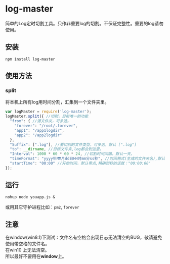 # log-master
简单的Log定时切割工具。只作非重要log的切割。不保证完整性。重要的log请勿使用。
## 安装
`npm install log-master`
## 使用方法
### split

将本机上所有log用时间分割，汇集到一个文件夹里。
```javascript
var logMaster = require('log-master');
logMaster.split({ //切割，目前唯一的功能
  "from": { //源文件夹，可多选。
    "forever": "/root/.forever",
    "app1": "/app1logdir",
    "app2": "/app2logdir"
  },
  "Suffix": [".log"], //要切割的文件类型，可多选。默认 [".log"]
  "to": __dirname, //目标文件夹,log都会到这里。
  "Interval": 1000 * 60 * 60 * 24, //切割时间间隔，默认一天。
  "timeFormat": "yyyy年MM月dd日HH时mm分ss秒", //时间格式(生成的文件夹名),默认为yyyy年MM月dd日HH时mm分ss秒
  "startTime": "00:00" //开始时间，默认零点,精确到秒的话就："00:00:00"
});
```
## 运行
`nohup node youapp.js &`

或用其它守护进程比如：`pm2`, `forever`
## 注意
在window(win8.1)下测试：文件名有空格会出现日志无法清空的BUG，敬请避免使用带空格的文件名。<br>
在win10 上无法清空。<br>
所以最好不要用在**window**上。
